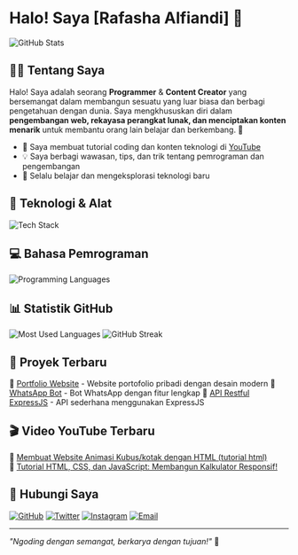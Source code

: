 # Halo! Saya [Rafasha Alfiandi] 🚀

<img src="https://github-readme-stats.vercel.app/api?username=Rfshacodeid&show_icons=true&theme=tokyonight" alt="GitHub Stats"/>

## 👨‍💻 Tentang Saya

Halo! Saya adalah seorang **Programmer** & **Content Creator** yang bersemangat dalam membangun sesuatu yang luar biasa dan berbagi pengetahuan dengan dunia. Saya mengkhususkan diri dalam **pengembangan web, rekayasa perangkat lunak, dan menciptakan konten menarik** untuk membantu orang lain belajar dan berkembang. 🌟

- 🎥 Saya membuat tutorial coding dan konten teknologi di [YouTube](https://youtube.com/Rafashaalfiandi)
- 💡 Saya berbagi wawasan, tips, dan trik tentang pemrograman dan pengembangan
- 🚀 Selalu belajar dan mengeksplorasi teknologi baru

## 🔧 Teknologi & Alat

<img src="https://skillicons.dev/icons?i=linux,windows,git,github,gitlab,aws,gcp,vercel,docker,vscode,jetbrains,jira,trello,notion" alt="Tech Stack"/>

## 💻 Bahasa Pemrograman

<img src="https://skillicons.dev/icons?i=python,html,css,js,bash,vbs,java,c,cpp,php,ruby,go" alt="Programming Languages"/>

## 📊 Statistik GitHub

<img src="https://github-readme-stats.vercel.app/api/top-langs/?username=Rfshacodeid&layout=compact&theme=tokyonight" alt="Most Used Languages"/>
<img src="https://github-readme-streak-stats.herokuapp.com/?user=Rfshacodeid&theme=tokyonight" alt="GitHub Streak"/>

## 🚀 Proyek Terbaru

🔹 [Portfolio Website](https://github.com/Rfshacodeid/portfolio-website) - Website portofolio pribadi dengan desain modern
🔹 [WhatsApp Bot](https://github.com/Rfshacodeid/whatsapp-bot) - Bot WhatsApp dengan fitur lengkap
🔹 [API Restful ExpressJS](https://github.com/Rfshacodeid/api-expressjs) - API sederhana menggunakan ExpressJS

## 🎬 Video YouTube Terbaru

🔹 [Membuat Website Animasi Kubus/kotak dengan HTML (tutorial html)](https://youtu.be/NJMbFQfho8o?si=O9A4hdjwdKsUrKjC)<br>
🔹 [Tutorial HTML, CSS, dan JavaScript: Membangun Kalkulator Responsif!](https://youtu.be/NJMbFQfho8o?si=pZMHyWt-hOYidQo0)

## 📣 Hubungi Saya

[![GitHub](https://img.shields.io/badge/GitHub-000?style=for-the-badge&logo=github)](https://github.com/Rfshacodeid)
[![Twitter](https://img.shields.io/badge/Twitter-1DA1F2?style=for-the-badge&logo=twitter&logoColor=white)](https://twitter.com/gadogado_inc)
[![Instagram](https://img.shields.io/badge/Instagram-E4405F?style=for-the-badge&logo=instagram&logoColor=white)](https://instagram.com/rfashacode.id)
[![Email](https://img.shields.io/badge/Email-D14836?style=for-the-badge&logo=gmail&logoColor=white)](mailto:rfshacoderid@gmail.com)

---

*"Ngoding dengan semangat, berkarya dengan tujuan!"* 🚀

